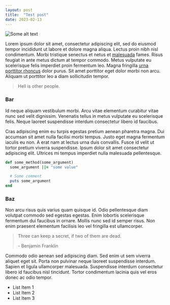 ```yaml
---
layout: post
title:  "Test post"
date: 2023-02-13
---
```


![Some alt text](https://placekitten.com/750/425)

Lorem ipsum dolor sit amet, consectetur adipiscing elit, sed do eiusmod tempor incididunt ut labore et dolore magna aliqua. Lectus proin nibh nisl condimentum. Morbi tristique senectus et netus et [malesuada](https://www.google.com) fames. Risus feugiat in ante metus dictum at tempor commodo. Metus vulputate eu scelerisque felis imperdiet proin fermentum leo. Magna fringilla [urna porttitor rhoncus](#) dolor purus. Sit amet porttitor eget dolor morbi non arcu. Aliquam ut porttitor leo a diam sollicitudin tempor.

> Hell is other people.

### Bar

Id neque aliquam vestibulum morbi. Arcu vitae elementum curabitur vitae nunc sed velit dignissim. Venenatis tellus in metus vulputate eu scelerisque felis. Neque laoreet suspendisse interdum consectetur libero id faucibus.

Cras adipiscing enim eu turpis egestas pretium aenean pharetra magna. Dui accumsan sit amet nulla facilisi morbi tempus. Justo eget magna fermentum iaculis eu non. A erat nam at lectus urna duis convallis. Fusce id velit ut tortor pretium viverra suspendisse. Ipsum dolor sit amet consectetur adipiscing elit. Ultrices mi tempus imperdiet nulla malesuada pellentesque.

```ruby
def some_method(some_argument)
  some_argument ||= "some value"

  # Some comment
  puts some_argument
end
```

### Baz

Non arcu risus quis varius quam quisque id. Odio pellentesque diam volutpat commodo sed egestas egestas. Enim lobortis scelerisque fermentum dui faucibus in ornare. Mollis nunc sed id semper risus. Non enim praesent elementum facilisis leo vel fringilla est ullamcorper.

> Three can keep a secret, if two of them are dead.
>
> \- Benjamin Franklin

Commodo odio aenean sed adipiscing diam. Sed enim ut sem viverra aliquet eget sit. Porta non pulvinar neque laoreet suspendisse interdum. Sapien et ligula ullamcorper malesuada. Suspendisse interdum consectetur libero id faucibus nisl tincidunt. Tortor condimentum lacinia quis vel eros donec ac odio tempor.

- List Item 1
- List Item 2
- List Item 3
